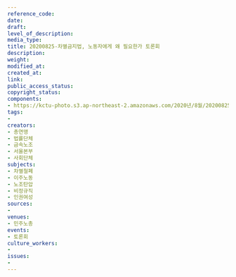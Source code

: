 ```yaml
---
reference_code: 
date: 
draft: 
level_of_description: 
media_type: 
title: 20200825-차별금지법, 노동자에게 왜 필요한가 토론회
description: 
weight: 
modified_at: 
created_at: 
link: 
public_access_status: 
copyright_status: 
components:
- https://kctu-photo.s3.ap-northeast-2.amazonaws.com/2020년/8월/20200825-차별금지법,+노동자에게+왜+필요한가+토론회/WW1D6337.jpg
tags:
- 
creators:
- 총연맹
- 법률단체
- 금속노조
- 서울본부
- 사회단체
subjects:
- 차별철폐
- 이주노동
- 노조탄압
- 비정규직
- 인권여성
sources:
- 
venues:
- 민주노총
events:
- 토론회
culture_workers:
- 
issues:
- 
---
```

